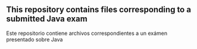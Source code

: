 This repository contains files corresponding to a submitted Java exam
-------------------------------------------------------------------------------------
Este repositorio contiene archivos correspondientes a un exámen presentado sobre Java
